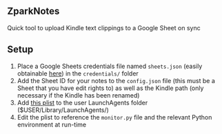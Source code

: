 ## ZparkNotes

Quick tool to upload Kindle text clippings to a Google Sheet on sync

## Setup

1. Place a Google Sheets credentials file named ```sheets.json``` (easily obtainable [here](https://developers.google.com/sheets/api/quickstart/python)) in the ```credentials/``` folder
2. Add the Sheet ID for your notes to the ```config.json``` file (this must be a Sheet that you have edit rights to) as well as the Kindle path (only necessary if the Kindle has been renamed)
3. Add [this plist](https://github.com/Nathansbud/LaunchdNonsense/blob/master/com.nathansbud.zparknotes.plist) to the user LaunchAgents folder ($USER/Library/LaunchAgents/)
3. Edit the plist to reference the ```monitor.py``` file and the relevant Python environment at run-time

